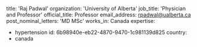title: 'Raj Padwal'
organization: 'University of Alberta'
job_title: 'Physician and Professor'
official_title: Professor
email_address: rpadwal@ualberta.ca
post_nominal_letters: 'MD MSc'
works_in: Canada
expertise:
  - hypertension
id: 6b98940e-eb22-4870-9470-1c981139d825
country:
  - canada
